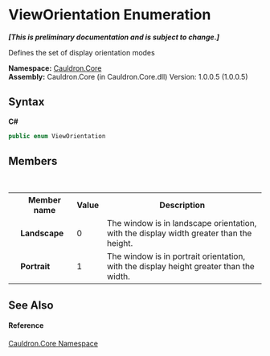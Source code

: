 # ViewOrientation Enumeration
 _**\[This is preliminary documentation and is subject to change.\]**_

Defines the set of display orientation modes

**Namespace:**&nbsp;<a href="N_Cauldron_Core">Cauldron.Core</a><br />**Assembly:**&nbsp;Cauldron.Core (in Cauldron.Core.dll) Version: 1.0.0.5 (1.0.0.5)

## Syntax

**C#**<br />
``` C#
public enum ViewOrientation
```


## Members
&nbsp;<table><tr><th></th><th>Member name</th><th>Value</th><th>Description</th></tr><tr><td /><td target="F:Cauldron.Core.ViewOrientation.Landscape">**Landscape**</td><td>0</td><td>The window is in landscape orientation, with the display width greater than the height.</td></tr><tr><td /><td target="F:Cauldron.Core.ViewOrientation.Portrait">**Portrait**</td><td>1</td><td>The window is in portrait orientation, with the display height greater than the width.</td></tr></table>

## See Also


#### Reference
<a href="N_Cauldron_Core">Cauldron.Core Namespace</a><br />